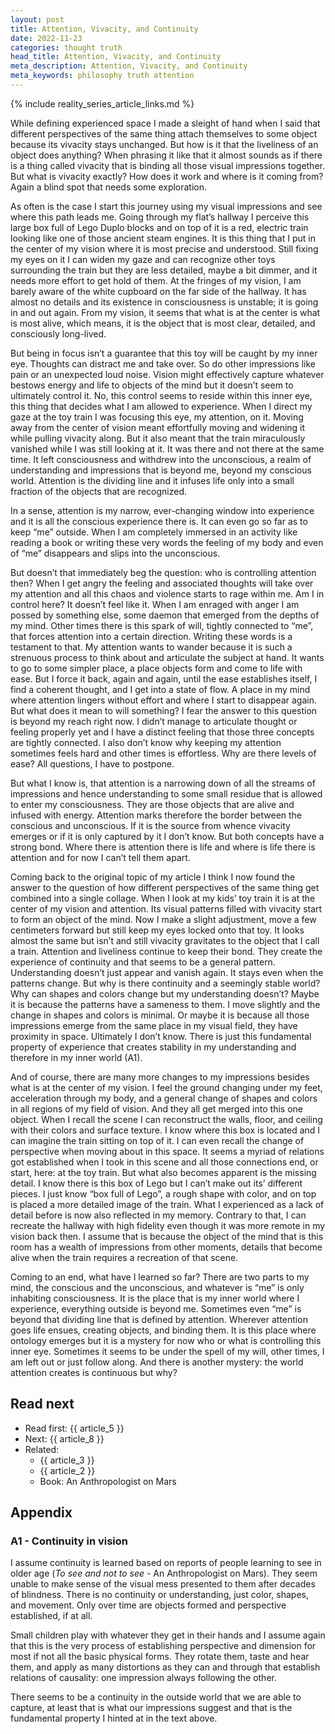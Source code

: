 ```yaml
---
layout: post
title: Attention, Vivacity, and Continuity
date: 2022-11-23
categories: thought truth
head_title: Attention, Vivacity, and Continuity
meta_description: Attention, Vivacity, and Continuity
meta_keywords: philosophy truth attention
---
```


{% include reality_series_article_links.md %}

While defining experienced space I made a sleight of hand when I said that different perspectives of the same thing attach themselves to some object because its vivacity stays unchanged. But how is it that the liveliness of an object does anything? When phrasing it like that it almost sounds as if there is a thing called vivacity that is binding all those visual impressions together. But what is vivacity exactly? How does it work and where is it coming from? Again a blind spot that needs some exploration.

As often is the case I start this journey using my visual impressions and see where this path leads me. Going through my flat’s hallway I perceive this large box full of Lego Duplo blocks and on top of it is a red, electric train looking like one of those ancient steam engines. It is this thing that I put in the center of my vision where it is most precise and understood. Still fixing my eyes on it I can widen my gaze and can recognize other toys surrounding the train but they are less detailed, maybe a bit dimmer, and it needs more effort to get hold of them. At the fringes of my vision, I am barely aware of the white cupboard on the far side of the hallway. It has almost no details and its existence in consciousness is unstable; it is going in and out again. From my vision, it seems that what is at the center is what is most alive, which means, it is the object that is most clear, detailed, and consciously long-lived.

But being in focus isn’t a guarantee that this toy will be caught by my inner eye. Thoughts can distract me and take over. So do other impressions like pain or an unexpected loud noise. Vision might effectively capture whatever bestows energy and life to objects of the mind but it doesn’t seem to ultimately control it. No, this control seems to reside within this inner eye, this thing that decides what I am allowed to experience. When I direct my gaze at the toy train I was focusing this eye, my attention, on it. Moving away from the center of vision meant effortfully moving and widening it while pulling vivacity along. But it also meant that the train miraculously vanished while I was still looking at it. It was there and not there at the same time. It left consciousness and withdrew into the unconscious, a realm of understanding and impressions that is beyond me, beyond my conscious world. Attention is the dividing line and it infuses life only into a small fraction of the objects that are recognized.

In a sense, attention is my narrow, ever-changing window into experience and it is all the conscious experience there is. It can even go so far as to keep “me” outside. When I am completely immersed in an activity like reading a book or writing these very words the feeling of my body and even of “me” disappears and slips into the unconscious.

But doesn’t that immediately beg the question: who is controlling attention then? When I get angry the feeling and associated thoughts will take over my attention and all this chaos and violence starts to rage within me. Am I in control here? It doesn’t feel like it. When I am enraged with anger I am possed by something else, some daemon that emerged from the depths of my mind. Other times there is this spark of will, tightly connected to “me”, that forces attention into a certain direction. Writing these words is a testament to that. My attention wants to wander because it is such a strenuous process to think about and articulate the subject at hand. It wants to go to some simpler place, a place objects form and come to life with ease. But I force it back, again and again, until the ease establishes itself, I find a coherent thought, and I get into a state of flow. A place in my mind where attention lingers without effort and where I start to disappear again. But what does it mean to will something? I fear the answer to this question is beyond my reach right now. I didn’t manage to articulate thought or feeling properly yet and I have a distinct feeling that those three concepts are tightly connected. I also don’t know why keeping my attention sometimes feels hard and other times is effortless. Why are there levels of ease? All questions, I have to postpone.

But what I know is, that attention is a narrowing down of all the streams of impressions and hence understanding to some small residue that is allowed to enter my consciousness. They are those objects that are alive and infused with energy. Attention marks therefore the border between the conscious and unconscious. If it is the source from whence vivacity emerges or if it is only captured by it I don’t know. But both concepts have a strong bond. Where there is attention there is life and where is life there is attention and for now I can’t tell them apart.

Coming back to the original topic of my article I think I now found the answer to the question of how different perspectives of the same thing get combined into a single collage. When I look at my kids’ toy train it is at the center of my vision and attention. Its visual patterns filled with vivacity start to form an object of the mind. Now I make a slight adjustment, move a few centimeters forward but still keep my eyes locked onto that toy. It looks almost the same but isn’t and still vivacity gravitates to the object that I call a train. Attention and liveliness continue to keep their bond. They create the experience of continuity and that seems to be a general pattern. Understanding doesn’t just appear and vanish again. It stays even when the patterns change. But why is there continuity and a seemingly stable world? Why can shapes and colors change but my understanding doesn’t? Maybe it is because the patterns have a sameness to them. I move slightly and the change in shapes and colors is minimal. Or maybe it is because all those impressions emerge from the same place in my visual field, they have proximity in space. Ultimately I don’t know. There is just this fundamental property of experience that creates stability in my understanding and therefore in my inner world (A1).

And of course, there are many more changes to my impressions besides what is at the center of my vision. I feel the ground changing under my feet, acceleration through my body, and a general change of shapes and colors in all regions of my field of vision. And they all get merged into this one object. When I recall the scene I can reconstruct the walls, floor, and ceiling with their colors and surface texture. I know where this box is located and I can imagine the train sitting on top of it. I can even recall the change of perspective when moving about in this space. It seems a myriad of relations got established when I took in this scene and all those connections end, or start, here: at the toy train. But what also becomes apparent is the missing detail. I know there is this box of Lego but I can’t make out its’ different pieces. I just know “box full of Lego”, a rough shape with color, and on top is placed a more detailed image of the train. What I experienced as a lack of detail before is now also reflected in my memory. Contrary to that, I can recreate the hallway with high fidelity even though it was more remote in my vision back then. I assume that is because the object of the mind that is this room has a wealth of impressions from other moments, details that become alive when the train requires a recreation of that scene.

Coming to an end, what have I learned so far? There are two parts to my mind, the conscious and the unconscious, and whatever is “me” is only inhabiting consciousness. It is the place that is my inner world where I experience, everything outside is beyond me. Sometimes even “me” is beyond that dividing line that is defined by attention. Wherever attention goes life ensues, creating objects, and binding them. It is this place where ontology emerges but it is a mystery for now who or what is controlling this inner eye. Sometimes it seems to be under the spell of my will, other times, I am left out or just follow along. And there is another mystery: the world attention creates is continuous but why?

## Read next
* Read first: {{ article_5 }}
* Next: {{ article_8 }}
* Related:
	* {{ article_3 }}
	* {{ article_2 }}
	* Book: An Anthropologist on Mars

## Appendix
### A1 - Continuity in vision
I assume continuity is learned based on reports of people learning to see in older age (*To see and not to see* - An Anthropologist on Mars). They seem unable to make sense of the visual mess presented to them after decades of blindness. There is no continuity or understanding, just color, shapes, and movement. Only over time are objects formed and perspective established, if at all.

Small children play with whatever they get in their hands and I assume again that this is the very process of establishing perspective and dimension for most if not all the basic physical forms. They rotate them, taste and hear them, and apply as many distortions as they can and through that establish relations of causality: one impression always following the other.

There seems to be a continuity in the outside world that we are able to capture, at least that is what our impressions suggest and that is the fundamental property I hinted at in the text above.